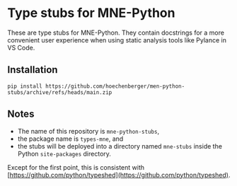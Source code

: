 # Type stubs for MNE-Python

These are type stubs for MNE-Python. They contain docstrings for
a more convenient user experience when using static analysis tools
like Pylance in VS Code.

## Installation

```shell
pip install https://github.com/hoechenberger/men-python-stubs/archive/refs/heads/main.zip
```

## Notes

* The name of this repository is `mne-python-stubs`,
* the package name is `types-mne`, and
* the stubs will be deployed into a directory named `mne-stubs` inside the
  Python `site-packages` directory.

Except for the first point, this is consistent with
[https://github.com/python/typeshed](https://github.com/python/typeshed).
